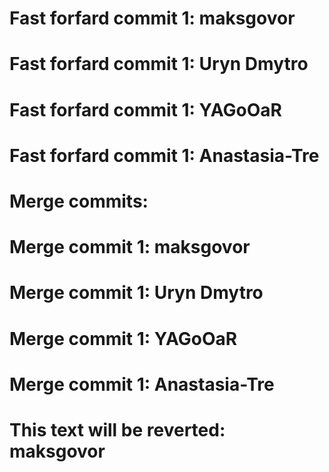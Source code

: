 # Fast forfard commit 1: maksgovor

# Fast forfard commit 1: Uryn Dmytro

# Fast forfard commit 1: YAGoOaR

# Fast forfard commit 1: Anastasia-Tre

# Merge commits:

# Merge commit 1: maksgovor

# Merge commit 1: Uryn Dmytro

# Merge commit 1: YAGoOaR

# Merge commit 1: Anastasia-Tre

# This text will be reverted: maksgovor
